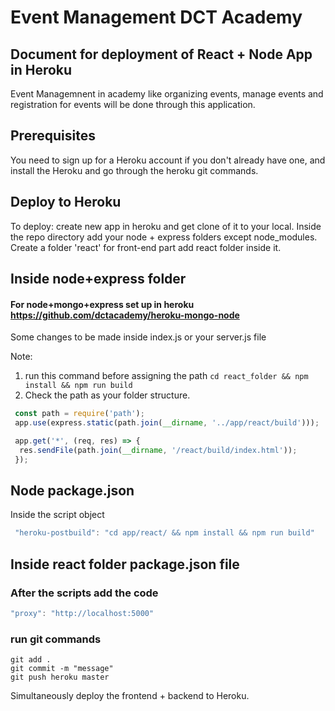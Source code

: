 # Event Management DCT Academy 
## Document for deployment of React + Node App in Heroku 
Event Managemnent in academy like organizing events, manage events and registration for events will be done through this application.

## Prerequisites
You need to sign up for a Heroku account if you don't already have one, and install the Heroku and go through the heroku git commands.

## Deploy to Heroku
To deploy:
create new app in heroku and get clone of it to your local.
Inside the repo directory add your node + express folders except node_modules.
Create a folder 'react' for front-end part add react folder inside it.
## Inside node+express folder
#### For node+mongo+express set up in heroku https://github.com/dctacademy/heroku-mongo-node
Some changes to be made inside index.js or your server.js file

Note: 
  1. run this command before assigning the path 
  ```cd react_folder && npm install && npm run build```
  2. Check the path as your folder structure.
```javascript
 const path = require('path');
 app.use(express.static(path.join(__dirname, '../app/react/build')));

 app.get('*', (req, res) => {
  res.sendFile(path.join(__dirname, '/react/build/index.html'));
 });
```
## Node package.json
 Inside the script object
 ```javascript
  "heroku-postbuild": "cd app/react/ && npm install && npm run build"
 ```
## Inside react folder package.json file

### After the scripts add the code 
```javascript
"proxy": "http://localhost:5000"
```
### run git commands
```git
git add .
git commit -m "message"
git push heroku master
```
Simultaneously deploy the frontend + backend to Heroku.


